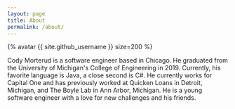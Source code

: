 ```yaml
---
layout: page
title: About
permalink: /about/
---
```

{% avatar {{ site.github_username }} size=200 %}

Cody Morterud is a software engineer based in Chicago. He graduated
from the University of Michigan's College of Engineering in 2019.
Currently, his favorite
language is Java, a close second is C#. 
He currently works for Capital One
and has previously worked at Quicken Loans
in Detroit, Michigan, and The Boyle Lab in Ann Arbor, Michigan. 
He is a young software engineer with a love for 
new challenges and his friends.


<!-- This is the base Jekyll theme. You can find out more info about customizing your Jekyll theme, as well as basic Jekyll usage documentation at [jekyllrb.com](https://jekyllrb.com/)

You can find the source code for Minima at GitHub:
[jekyll][jekyll-organization] /
[minima](https://github.com/jekyll/minima)

You can find the source code for Jekyll at GitHub:
[jekyll][jekyll-organization] /
[jekyll](https://github.com/jekyll/jekyll)


[jekyll-organization]: https://github.com/jekyll -->
